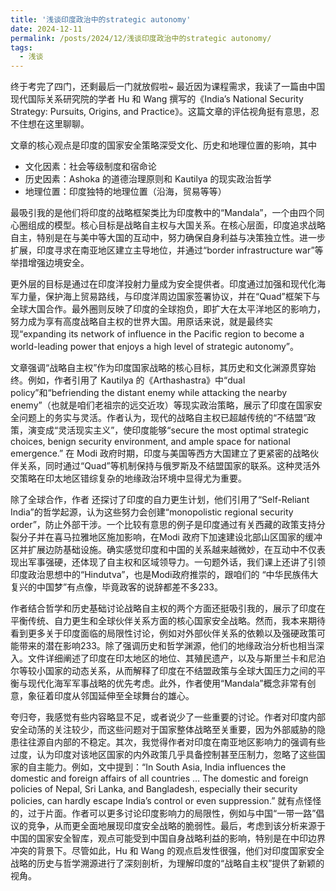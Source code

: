 ```yaml
---
title: '浅谈印度政治中的strategic autonomy'
date: 2024-12-11
permalink: /posts/2024/12/浅谈印度政治中的strategic autonomy/
tags:
  - 浅谈
---
```


终于考完了四门，还剩最后一门就放假啦~
最近因为课程需求，我读了一篇由中国现代国际关系研究院的学者 Hu 和 Wang 撰写的《India’s National Security Strategy: Pursuits, Origins, and Practice》。这篇文章的评估视角挺有意思，忍不住想在这里聊聊。

文章的核心观点是印度的国家安全策略深受文化、历史和地理位置的影响，其中

- 文化因素：社会等级制度和宿命论
- 历史因素：Ashoka 的道德治理原则和 Kautilya 的现实政治哲学
- 地理位置：印度独特的地理位置（沿海，贸易等等）

最吸引我的是他们将印度的战略框架类比为印度教中的“Mandala”，一个由四个同心圈组成的模型。核心目标是战略自主权与大国关系。在核心层面，印度追求战略自主，特别是在与美中等大国的互动中，努力确保自身利益与决策独立性。进一步扩展，印度寻求在南亚地区建立主导地位，并通过“border infrastructure war”等举措增强边境安全。

更外层的目标是通过在印度洋投射力量成为安全提供者。印度通过加强和现代化海军力量，保护海上贸易路线，与印度洋周边国家签署协议，并在“Quad”框架下与全球大国合作。最外圈则反映了印度的全球抱负，即扩大在太平洋地区的影响力，努力成为享有高度战略自主权的世界大国。用原话来说，就是最终实现“expanding its network of influence in the Pacific region to become a world-leading power that enjoys a high level of strategic autonomy”。

文章强调“战略自主权”作为印度国家战略的核心目标，其历史和文化渊源贯穿始终。例如，作者引用了 Kautilya 的《Arthashastra》中“dual policy”和“befriending the distant enemy while attacking the nearby enemy”（也就是咱们老祖宗的远交近攻）等现实政治策略，展示了印度在国家安全问题上的务实与灵活。作者认为，现代的战略自主权已超越传统的“不结盟”政策，演变成“灵活现实主义”，使印度能够“secure the most optimal strategic choices, benign security environment, and ample space for national emergence.” 在 Modi 政府时期，印度与美国等西方大国建立了更紧密的战略伙伴关系，同时通过“Quad”等机制保持与俄罗斯及不结盟国家的联系。这种灵活外交策略在印太地区错综复杂的地缘政治环境中显得尤为重要。

除了全球合作，作者 还探讨了印度的自力更生计划，他们引用了“Self-Reliant India”的哲学起源，认为这些努力会创建“monopolistic regional security order”，防止外部干涉。一个比较有意思的例子是印度通过有关西藏的政策支持分裂分子并在喜马拉雅地区施加影响，在Modi 政府下加速建设北部山区国家的缓冲区并扩展边防基础设施。确实感觉印度和中国的关系越来越微妙，在互动中不仅表现出军事强硬，还体现了自主权和区域领导力。一句题外话，我们课上还讲了引领印度政治思想中的“Hindutva”，也是Modi政府推崇的，跟咱们的 “中华民族伟大复兴的中国梦”有点像，毕竟政客的说辞都差不多233。

作者结合哲学和历史基础讨论战略自主权的两个方面还挺吸引我的，展示了印度在平衡传统、自力更生和全球伙伴关系方面的核心国家安全战略。然而，我本来期待看到更多关于印度面临的局限性讨论，例如对外部伙伴关系的依赖以及强硬政策可能带来的潜在影响233。除了强调历史和哲学渊源，他们的地缘政治分析也相当深入。文件详细阐述了印度在印太地区的地位、其殖民遗产，以及与斯里兰卡和尼泊尔等较小国家的动态关系，从而解释了印度在不结盟政策与全球大国压力之间的平衡与现代化海军军事战略的优先考虑。此外，作者使用“Mandala”概念非常有创意，象征着印度从邻国延伸至全球舞台的雄心。

夸归夸，我感觉有些内容略显不足，或者说少了一些重要的讨论。作者对印度内部安全动荡的关注较少，而这些问题对于国家整体战略至关重要，因为外部威胁的隐患往往源自内部的不稳定。其次，我觉得作者对印度在南亚地区影响力的强调有些过度，认为印度对该地区国家的内外政策几乎具备控制甚至压制力，忽略了这些国家的自主能力。例如，文中提到：“In South Asia, India influences the domestic and foreign affairs of all countries … The domestic and foreign policies of Nepal, Sri Lanka, and Bangladesh, especially their security policies, can hardly escape India’s control or even suppression.” 就有点怪怪的，过于片面。作者可以更多讨论印度影响力的局限性，例如与中国“一带一路”倡议的竞争，从而更全面地展现印度安全战略的脆弱性。最后，考虑到该分析来源于中国的国家安全智库，观点可能受到中国自身战略利益的影响，特别是在中印边界冲突的背景下。尽管如此，Hu 和 Wang 的观点启发性很强，他们对印度国家安全战略的历史与哲学溯源进行了深刻剖析，为理解印度的“战略自主权”提供了新颖的视角。

